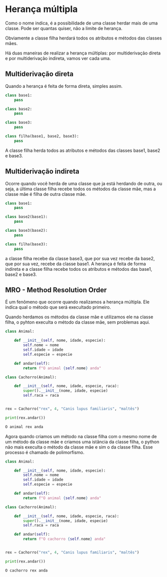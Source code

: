 # Herança múltipla 

Como o nome indica, é a possibilidade de uma classe herdar mais de 
uma classe. Pode ser quantas quiser, não a limite de herança.

Obviamente a classe filha herdará todos os atributos e métodos das classes mães.

Há duas maneiras de realizar a herança múltiplas: por multiderivação direta e por multiderivação indireta, vamos ver cada uma.

## Multiderivação direta

Quando a herança é feita de forma direta, simples assim.

```Python
class base1:
    pass

class base2:
    pass

class base3:
    pass

class filha(base1, base2, base3):
    pass
```

A classe filha herda todos as atributos e métodos das classes base1, base2 e base3.

## Multiderivação indireta

Ocorre quando você herda de uma classe que ja está herdando de outra, ou seja, a última classe filha recebe todos os métodos da classe mãe, mas a classe mãe é filha de outra classe mãe.  

```Python
class base1:
    pass

class base2(base1):
    pass

class base3(base2):
    pass

class filha(base3):
    pass
```

a classe filha recebe da classe base3, que por sua vez recebe da base2, que por sua vez, recebe da classe base1. A herança é feita de forma indireta e a classe filha recebe todos os atributos e métodos das base1, base2 e base3.

## MRO - Method Resolution Order

É um fenômeno que ocorre quando realizamos a herança múltipla. Ele indica qual o método que será execultado primeiro.

Quando herdamos os métodos da classe mãe e utilizamos ele na classe filha, o pyhton execulta o método da classe mãe, sem problemas aqui.

```Python
class Animal:

    def __init__(self, nome, idade, especie):
        self.nome = nome
        self.idade = idade
        self.especie = especie

    def andar(self):
        return f"O animal {self.nome} anda"

class Cachorro(Animal):

    def __init__(self, nome, idade, especie, raca):
        super().__init__(nome, idade, especie)
        self.raca = raca


rex = Cachorro("rex", 4, "Canis lupus familiaris", "maltês")

print(rex.andar())
```
```Python
O animal rex anda
```

Agora quando criamos um método na classe filha com o mesmo nome de um método da classe mãe e criamos uma istância da classe filha, o python não mais execulta o método da classe mãe e sim o da classe filha. Esse processo é chamado de polimorfismo.

```Python
class Animal:

    def __init__(self, nome, idade, especie):
        self.nome = nome
        self.idade = idade
        self.especie = especie

    def andar(self):
        return f"O animal {self.nome} anda"

class Cachorro(Animal):

    def __init__(self, nome, idade, especie, raca):
        super().__init__(nome, idade, especie)
        self.raca = raca

    def andar(self):
        return f"O cachorro {self.nome} anda"


rex = Cachorro("rex", 4, "Canis lupus familiaris", "maltês")

print(rex.andar())
```
```Python
O cachorro rex anda
```

```Pyhton




```











